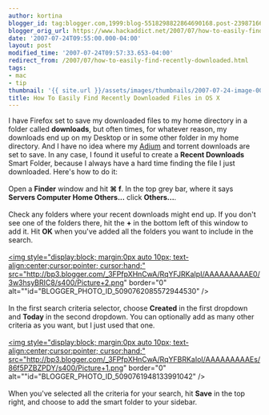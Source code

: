 ```yaml
---
author: kortina
blogger_id: tag:blogger.com,1999:blog-5518298822864690168.post-239871660815039085
blogger_orig_url: https://www.hackaddict.net/2007/07/how-to-easily-find-recently-downloaded.html
date: '2007-07-24T09:55:00.000-04:00'
layout: post
modified_time: '2007-07-24T09:57:33.653-04:00'
redirect_from: /2007/07/how-to-easily-find-recently-downloaded.html
tags:
- mac
- tip
thumbnail: '{{ site.url }}/assets/images/thumbnails/2007-07-24-image-0000.png'
title: How To Easily Find Recently Downloaded Files in OS X
---
```


I have Firefox set to save my downloaded files to my home directory in a folder called <b>downloads</b>, but often times, for whatever reason, my downloads end up on my Desktop or in some other folder in my home directory.  And I have no idea where my <a href="http://www.adiumx.com/" title="Adium - Download">Adium</a> and torrent downloads are set to save.  In any case, I found it useful to create a <b>Recent Downloads</b> Smart Folder, because I always have a hard time finding the file I just downloaded.  Here's how to do it:<br /><br />Open a <b>Finder</b> window and hit <b>&#8984; f</b>.  In the top grey bar, where it says <b>Servers Computer Home Others...</b> click <b>Others...</b>.<br /><br />Check any folders where your recent downloads might end up.  If you don't see one of the folders there, hit the <b>+</b> in the bottom left of this window to add it.  Hit <b>OK</b> when you've added all the folders you want to include in the search.<br /><br /><a onblur="try {parent.deselectBloggerImageGracefully();} catch(e) {}" href="http://bp3.blogger.com/_3FPfpXHnCwA/RqYFJRKaIpI/AAAAAAAAAE0/3w3hsyBRIC8/s1600-h/Picture+2.png"><img style="display:block; margin:0px auto 10px; text-align:center;cursor:pointer; cursor:hand;" src="http://bp3.blogger.com/_3FPfpXHnCwA/RqYFJRKaIpI/AAAAAAAAAE0/3w3hsyBRIC8/s400/Picture+2.png" border="0" alt=""id="BLOGGER_PHOTO_ID_5090762085572944530" /></a><br /><br />In the first search criteria selector, choose <b>Created</b> in the first dropdown and <b>Today</b> in the second dropdown.  You can optionally add as many other criteria as you want, but I just used that one.<br /><br /><a onblur="try {parent.deselectBloggerImageGracefully();} catch(e) {}" href="http://bp3.blogger.com/_3FPfpXHnCwA/RqYFBRKaIoI/AAAAAAAAAEs/86f5PZBZPDY/s1600-h/Picture+1.png"><img style="display:block; margin:0px auto 10px; text-align:center;cursor:pointer; cursor:hand;" src="http://bp3.blogger.com/_3FPfpXHnCwA/RqYFBRKaIoI/AAAAAAAAAEs/86f5PZBZPDY/s400/Picture+1.png" border="0" alt=""id="BLOGGER_PHOTO_ID_5090761948133991042" /></a><br /><br />When you've selected all the criteria for your search, hit <b>Save</b> in the top right, and choose to add the smart folder to your sidebar.